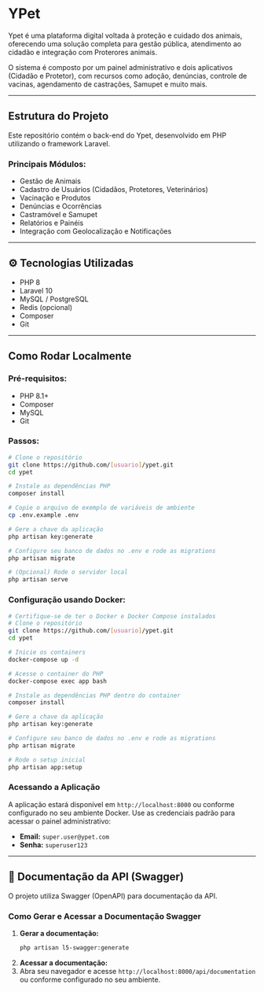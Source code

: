 # YPet

Ypet é uma plataforma digital voltada à proteção e cuidado dos animais, oferecendo uma solução completa para gestão pública, atendimento ao cidadão e integração com Proterores animais.

O sistema é composto por um painel administrativo e dois aplicativos (Cidadão e Protetor), com recursos como adoção, denúncias, controle de vacinas, agendamento de castrações, Samupet e muito mais.

---

## Estrutura do Projeto

Este repositório contém o back-end do Ypet, desenvolvido em PHP utilizando o framework Laravel.

### Principais Módulos:
- Gestão de Animais
- Cadastro de Usuários (Cidadãos, Protetores, Veterinários)
- Vacinação e Produtos
- Denúncias e Ocorrências
- Castramóvel e Samupet
- Relatórios e Painéis
- Integração com Geolocalização e Notificações

---

## ⚙️ Tecnologias Utilizadas

- PHP 8
- Laravel 10
- MySQL / PostgreSQL
- Redis (opcional)
- Composer
- Git

---

## Como Rodar Localmente

### Pré-requisitos:
- PHP 8.1+
- Composer
- MySQL
- Git


### Passos:
```bash
# Clone o repositório
git clone https://github.com/[usuario]/ypet.git
cd ypet

# Instale as dependências PHP
composer install

# Copie o arquivo de exemplo de variáveis de ambiente
cp .env.example .env

# Gere a chave da aplicação
php artisan key:generate

# Configure seu banco de dados no .env e rode as migrations
php artisan migrate

# (Opcional) Rode o servidor local
php artisan serve
```
### Configuração usando Docker:
```bash
# Certifique-se de ter o Docker e Docker Compose instalados
# Clone o repositório
git clone https://github.com/[usuario]/ypet.git
cd ypet

# Inicie os containers
docker-compose up -d

# Acesse o container do PHP
docker-compose exec app bash

# Instale as dependências PHP dentro do container
composer install

# Gere a chave da aplicação
php artisan key:generate

# Configure seu banco de dados no .env e rode as migrations
php artisan migrate

# Rode o setup inicial
php artisan app:setup
```

### Acessando a Aplicação
A aplicação estará disponível em `http://localhost:8000` ou conforme configurado no seu ambiente Docker.
Use as credenciais padrão para acessar o painel administrativo:
- **Email:** ``super.user@ypet.com``
- **Senha:** ``superuser123``

---

## 📖 Documentação da API (Swagger)

O projeto utiliza Swagger (OpenAPI) para documentação da API.

### Como Gerar e Acessar a Documentação Swagger

1. **Gerar a documentação:**
   ```bash
   php artisan l5-swagger:generate
    ```
2. **Acessar a documentação:**
3. Abra seu navegador e acesse `http://localhost:8000/api/documentation` ou conforme configurado no seu ambiente.
